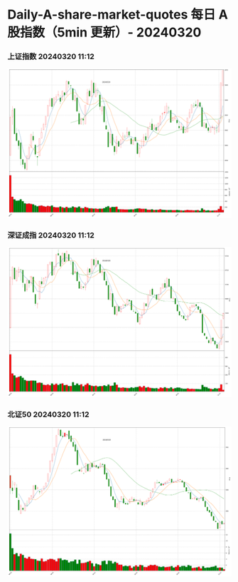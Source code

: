 
# Daily-A-share-market-quotes 每日 A 股指数（5min 更新）- 20240320

### 上证指数 20240320 11:12
![](./fig/2024/3/20240320-sh000001.png)

### 深证成指 20240320 11:12
![](./fig/2024/3/20240320-sz399001.png)

### 北证50 20240320 11:12
![](./fig/2024/3/20240320-bj899050.png)
